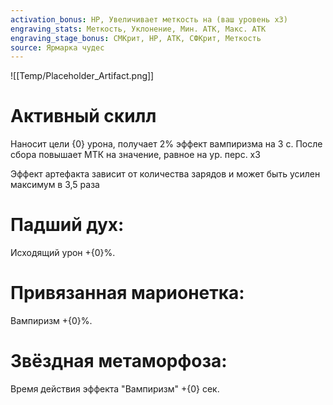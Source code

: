 ```yaml
---
activation_bonus: HP, Увеличивает меткость на (ваш уровень х3)
engraving_stats: Меткость, Уклонение, Мин. АТК, Макс. АТК
engraving_stage_bonus: СМКрит, HP, АТК, СФКрит, Меткость
source: Ярмарка чудес
---
```

![[Temp/Placeholder_Artifact.png]]
# Активный скилл
Наносит цели {0} урона, получает 2% эффект вампиризма на 3 с. После сбора повышает МТК на значение, равное на ур. перс. х3

Эффект артефакта зависит от количества зарядов и может быть усилен максимум в 3,5 раза

# Падший дух: 
Исходящий урон +{0}%.
# Привязанная марионетка: 
Вампиризм +{0}%.
# Звёздная метаморфоза: 
Время действия эффекта "Вампиризм" +{0} сек.
